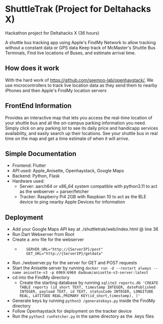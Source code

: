 # ShuttleTrak (Project for Deltahacks X)
Hackathon project for Deltahacks X (36 hours)

A shuttle bus tracking app using Apple's FindMy Network to allow tracking without a constant data or GPS data
Keep track of McMaster's Shuttle Bus Terminals, Find live locations of Buses, and estimate arrival time.

## How does it work
With the hard work of https://github.com/seemoo-lab/openhaystack/, 
We use microcontrollers to track live location data as they send them to nearby iPhones and then Apple's FindMy location servers

## FrontEnd Information
Provides an interactive map that lets you access the real-time location of your shuttle bus and all the on-campus parking information you need. Simply click on any parking lot to see its daily price and handicapp services availability, and easily search up their locations. See your shuttle bus in real time on the map and get a time estimate of when it will arrive.

## Simple Documentation 
 - Frontend: Flutter
 - API used: Apple_Anisette, Openhaystack, Google Maps
 - Backend: Python, Flask
 - Hardware used:
   - Server: aarch64 or x86_64 system compatible with python3.11 to act as the webserver + parser/fetcher
   - Tracker: Raspberry Pi4 2GB with Raspbian 10 to act as the BLE device to ping nearby Apple Devices for information

## Deployment
 - Add your Google Maps API key at ./shuttletrak/web/index.html @ line 36
 - Run Dart Webserver from Root
 - Create a .env file for the webserver
   - ```
        SERVER_URL="http://{ServerIP}/post"
        GET_URL="http://{ServerIP}/getdata"
     ```
 - Run ./webserver.py for the server for GET and POST requests
 - Start the Anisette server by running ```docker run -d --restart always --name anisette-v3 -p 6969:6969 dadoum/anisette-v3-server:latest```
 - cd into the FindMy directory
   - Create the starting database by running ```sqlite3 reports.db 'CREATE TABLE reports (id_short TEXT, timestamp INTEGER, datePublished INTEGER, payload TEXT, id TEXT, statusCode INTEGER, LONGITUDE REAL, LATITUDE REAL,PRIMARY KEY(id_short,timestamp), )'```
 - Generate keys by running ```python3 /generatekeys.py``` inside the FindMy directory
 - Follow Openhaystack for deployment on the tracker device
 - Run the ```python3 runFetcher.py``` in the same directory as the .keys files

